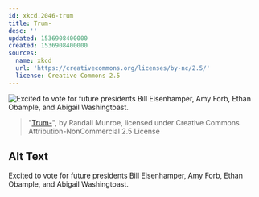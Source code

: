 ```yaml
---
id: xkcd.2046-trum
title: Trum-
desc: ''
updated: 1536908400000
created: 1536908400000
sources:
  name: xkcd
  url: 'https://creativecommons.org/licenses/by-nc/2.5/'
  license: Creative Commons 2.5
---
```

![Excited to vote for future presidents Bill Eisenhamper, Amy Forb, Ethan Obample, and Abigail Washingtoast.](https://imgs.xkcd.com/comics/trum.png)
> "[Trum-](https://xkcd.com/2046/)", by Randall Munroe, licensed under Creative Commons Attribution-NonCommercial 2.5 License

## Alt Text
Excited to vote for future presidents Bill Eisenhamper, Amy Forb, Ethan Obample, and Abigail Washingtoast.
